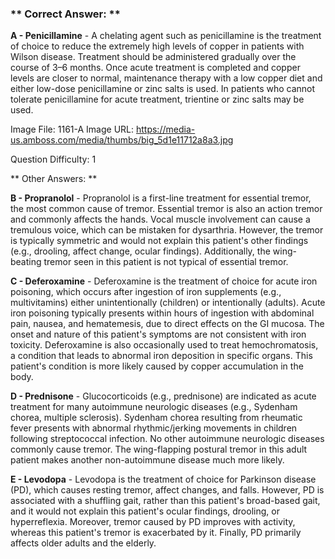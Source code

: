 ### ** Correct Answer: **

**A - Penicillamine** - A chelating agent such as penicillamine is the treatment of choice to reduce the extremely high levels of copper in patients with Wilson disease. Treatment should be administered gradually over the course of 3–6 months. Once acute treatment is completed and copper levels are closer to normal, maintenance therapy with a low copper diet and either low-dose penicillamine or zinc salts is used. In patients who cannot tolerate penicillamine for acute treatment, trientine or zinc salts may be used.

Image File: 1161-A
Image URL: https://media-us.amboss.com/media/thumbs/big_5d1e11712a8a3.jpg

Question Difficulty: 1

** Other Answers: **

**B - Propranolol** - Propranolol is a first-line treatment for essential tremor, the most common cause of tremor. Essential tremor is also an action tremor and commonly affects the hands. Vocal muscle involvement can cause a tremulous voice, which can be mistaken for dysarthria. However, the tremor is typically symmetric and would not explain this patient's other findings (e.g., drooling, affect change, ocular findings). Additionally, the wing-beating tremor seen in this patient is not typical of essential tremor.

**C - Deferoxamine** - Deferoxamine is the treatment of choice for acute iron poisoning, which occurs after ingestion of iron supplements (e.g., multivitamins) either unintentionally (children) or intentionally (adults). Acute iron poisoning typically presents within hours of ingestion with abdominal pain, nausea, and hematemesis, due to direct effects on the GI mucosa. The onset and nature of this patient's symptoms are not consistent with iron toxicity. Deferoxamine is also occasionally used to treat hemochromatosis, a condition that leads to abnormal iron deposition in specific organs. This patient's condition is more likely caused by copper accumulation in the body.

**D - Prednisone** - Glucocorticoids (e.g., prednisone) are indicated as acute treatment for many autoimmune neurologic diseases (e.g., Sydenham chorea, multiple sclerosis). Sydenham chorea resulting from rheumatic fever presents with abnormal rhythmic/jerking movements in children following streptococcal infection. No other autoimmune neurologic diseases commonly cause tremor. The wing-flapping postural tremor in this adult patient makes another non-autoimmune disease much more likely.

**E - Levodopa** - Levodopa is the treatment of choice for Parkinson disease (PD), which causes resting tremor, affect changes, and falls. However, PD is associated with a shuffling gait, rather than this patient's broad-based gait, and it would not explain this patient's ocular findings, drooling, or hyperreflexia. Moreover, tremor caused by PD improves with activity, whereas this patient's tremor is exacerbated by it. Finally, PD primarily affects older adults and the elderly.

